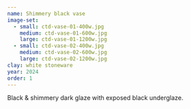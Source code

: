 ```yaml
---
name: Shimmery black vase
image-set:
  - small: ctd-vase-01-400w.jpg
    medium: ctd-vase-01-600w.jpg
    large: ctd-vase-01-1200w.jpg
  - small: ctd-vase-02-400w.jpg
    medium: ctd-vase-02-600w.jpg
    large: ctd-vase-02-1200w.jpg
clay: white stoneware
year: 2024
order: 1
---
```


Black & shimmery dark glaze with exposed black underglaze.